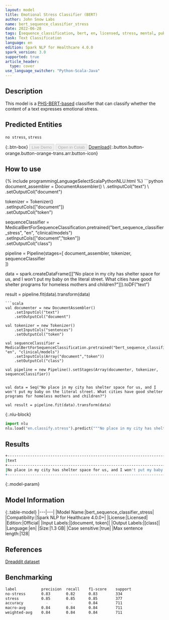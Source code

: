 ```yaml
---
layout: model
title: Emotional Stress Classifier (BERT)
author: John Snow Labs
name: bert_sequence_classifier_stress
date: 2022-06-28
tags: [sequence_classification, bert, en, licensed, stress, mental, public_health]
task: Text Classification
language: en
edition: Spark NLP for Healthcare 4.0.0
spark_version: 3.0
supported: true
article_header:
  type: cover
use_language_switcher: "Python-Scala-Java"
---
```


## Description

This model is a [PHS-BERT-based](https://huggingface.co/publichealthsurveillance/PHS-BERT) classifier that can classify whether the content of a text expresses emotional stress.

## Predicted Entities

`no stress`, `stress`

{:.btn-box}
<button class="button button-orange" disabled>Live Demo</button>
<button class="button button-orange" disabled>Open in Colab</button>
[Download](https://s3.amazonaws.com/auxdata.johnsnowlabs.com/clinical/models/bert_sequence_classifier_stress_en_4.0.0_3.0_1656438010655.zip){:.button.button-orange.button-orange-trans.arr.button-icon}

## How to use



<div class="tabs-box" markdown="1">
{% include programmingLanguageSelectScalaPythonNLU.html %}
```python
document_assembler = DocumentAssembler() \
    .setInputCol("text") \
    .setOutputCol("document")

tokenizer = Tokenizer() \
    .setInputCols(["document"]) \
    .setOutputCol("token")

sequenceClassifier = MedicalBertForSequenceClassification.pretrained("bert_sequence_classifier_stress", "en", "clinical/models")\
    .setInputCols(["document","token"])\
    .setOutputCol("class")

pipeline = Pipeline(stages=[
    document_assembler, 
    tokenizer,
    sequenceClassifier    
])

data = spark.createDataFrame([["No place in my city has shelter space for us, and I won't put my baby on the literal street. What cities have good shelter programs for homeless mothers and children?"]]).toDF("text")

result = pipeline.fit(data).transform(data)
```
```scala
val documenter = new DocumentAssembler() 
    .setInputCol("text") 
    .setOutputCol("document")

val tokenizer = new Tokenizer()
    .setInputCols("sentences")
    .setOutputCol("token")

val sequenceClassifier = MedicalBertForSequenceClassification.pretrained("bert_sequence_classifier_stress", "en", "clinical/models")
    .setInputCols(Array("document","token"))
    .setOutputCol("class")

val pipeline = new Pipeline().setStages(Array(documenter, tokenizer, sequenceClassifier))


val data = Seq("No place in my city has shelter space for us, and I won't put my baby on the literal street. What cities have good shelter programs for homeless mothers and children?")

val result = pipeline.fit(data).transform(data)
```


{:.nlu-block}
```python
import nlu
nlu.load("en.classify.stress").predict("""No place in my city has shelter space for us, and I won't put my baby on the literal street. What cities have good shelter programs for homeless mothers and children?""")
```

</div>

## Results

```bash
+----------------------------------------------------------------------------------------------------------------------------------------------------------------------+--------+
|text                                                                                                                                                                  |   class|
+----------------------------------------------------------------------------------------------------------------------------------------------------------------------+--------+
|No place in my city has shelter space for us, and I won't put my baby on the literal street. What cities have good shelter programs for homeless mothers and children?|[stress]|
+----------------------------------------------------------------------------------------------------------------------------------------------------------------------+--------+
```

{:.model-param}
## Model Information

{:.table-model}
|---|---|
|Model Name:|bert_sequence_classifier_stress|
|Compatibility:|Spark NLP for Healthcare 4.0.0+|
|License:|Licensed|
|Edition:|Official|
|Input Labels:|[document, token]|
|Output Labels:|[class]|
|Language:|en|
|Size:|1.3 GB|
|Case sensitive:|true|
|Max sentence length:|128|

## References

[Dreaddit dataset](https://arxiv.org/abs/1911.00133)

## Benchmarking

```bash
label           precision  recall    f1-score    support    
no-stress       0.83       0.82      0.83        334
stress          0.85       0.85      0.85        377
accuracy          -          -       0.84        711
macro-avg       0.84       0.84      0.84        711
weighted-avg    0.84       0.84      0.84        711
```